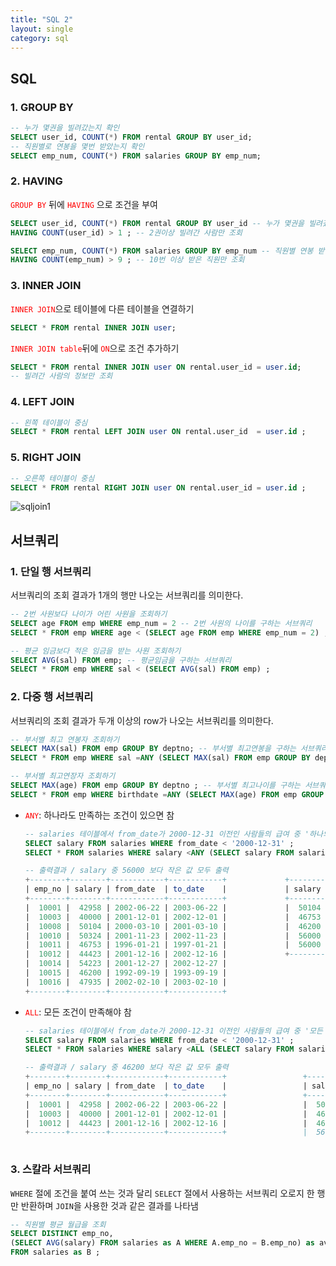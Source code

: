 ```yaml
---
title: "SQL 2"
layout: single
category: sql
---
```


## SQL

### 1. GROUP BY

```sql
-- 누가 몇권을 빌려갔는지 확인
SELECT user_id, COUNT(*) FROM rental GROUP BY user_id;
-- 직원별로 연봉을 몇번 받았는지 확인
SELECT emp_num, COUNT(*) FROM salaries GROUP BY emp_num;
```

### 2. HAVING

<span style="color: red">`GROUP BY`</span> 뒤에 <span style="color: red">`HAVING`</span> 으로 조건을 부여

```sql
SELECT user_id, COUNT(*) FROM rental GROUP BY user_id -- 누가 몇권을 빌려갔는지 확인
HAVING COUNT(user_id) > 1 ; -- 2권이상 빌려간 사람만 조회

SELECT emp_num, COUNT(*) FROM salaries GROUP BY emp_num -- 직원별 연봉 받은 횟수 조회
HAVING COUNT(emp_num) > 9 ; -- 10번 이상 받은 직원만 조회
```

### 3. INNER JOIN

<span style="color: red">`INNER JOIN`</span>으로 테이블에 다른 테이블을 연결하기

```sql
SELECT * FROM rental INNER JOIN user;
```

<span style="color: red">`INNER JOIN table`</span>뒤에 <span style="color: red">`ON`</span>으로 조건 추가하기

```sql
SELECT * FROM rental INNER JOIN user ON rental.user_id = user.id;
-- 빌려간 사람의 정보만 조회
```

### 4. LEFT JOIN

```sql
-- 왼쪽 테이블이 중심
SELECT * FROM rental LEFT JOIN user ON rental.user_id  = user.id ;
```

### 5. RIGHT JOIN

```sql
-- 오른쪽 테이블이 중심
SELECT * FROM rental RIGHT JOIN user ON rental.user_id = user.id ;
```

![sqljoin1](https://user-images.githubusercontent.com/86995290/126027655-b4d95c28-08b6-40bf-9e0f-cd44aa9b595f.png)



## 서브쿼리

### 1. 단일 행 서브쿼리

서브쿼리의 조회 결과가 1개의 행만 나오는 서브쿼리를 의미한다.

```sql
-- 2번 사원보다 나이가 어린 사원을 조회하기
SELECT age FROM emp WHERE emp_num = 2 -- 2번 사원의 나이를 구하는 서브쿼리
SELECT * FROM emp WHERE age < (SELECT age FROM emp WHERE emp_num = 2) ;
```

```sql
-- 평균 임금보다 적은 임금을 받는 사원 조회하기
SELECT AVG(sal) FROM emp; -- 평균임금을 구하는 서브쿼리
SELECT * FROM emp WHERE sal < (SELECT AVG(sal) FROM emp) ;
```

### 2. 다중 행 서브쿼리

서브쿼리의 조회 결과가 두개 이상의 row가 나오는 서브쿼리를 의미한다.

```sql
-- 부서별 최고 연봉자 조회하기
SELECT MAX(sal) FROM emp GROUP BY deptno; -- 부서별 최고연봉을 구하는 서브쿼리 (여러개)
SELECT * FROM emp WHERE sal =ANY (SELECT MAX(sal) FROM emp GROUP BY deptno) ;
```

```sql
-- 부서별 최고연장자 조회하기
SELECT MAX(age) FROM emp GROUP BY deptno ; -- 부서별 최고나이를 구하는 서브쿼리
SELECT * FROM emp WHERE birthdate =ANY (SELECT MAX(age) FROM emp GROUP BY deptno) ;
```



- <span style="color: red">`ANY`</span>: 하나라도 만족하는 조건이 있으면 참

  ```sql
  -- salaries 테이블에서 from_date가 2000-12-31 이전인 사람들의 급여 중 '하나의 급여 보다' 더 적은 급여를 받은 직원의 급여 정보를 모두 출력해보세요.
  SELECT salary FROM salaries WHERE from_date < '2000-12-31' ;
  SELECT * FROM salaries WHERE salary <ANY (SELECT salary FROM salaries WHERE from_date < '2000-12-31') ;
  
  -- 출력결과 / salary 중 56000 보다 작은 값 모두 출력
  +--------+--------+------------+------------+				+--------+
  | emp_no | salary | from_date  | to_date    |				| salary |
  +--------+--------+------------+------------+				+--------+
  |  10001 |  42958 | 2002-06-22 | 2003-06-22 |				|  50104 |
  |  10003 |  40000 | 2001-12-01 | 2002-12-01 |				|  46753 |
  |  10008 |  50104 | 2000-03-10 | 2001-03-10 |				|  46200 |
  |  10010 |  50324 | 2001-11-23 | 2002-11-23 |				|  56000 |
  |  10011 |  46753 | 1996-01-21 | 1997-01-21 |				|  56000 |
  |  10012 |  44423 | 2001-12-16 | 2002-12-16 |				+--------+
  |  10014 |  54223 | 2001-12-27 | 2002-12-27 |
  |  10015 |  46200 | 1992-09-19 | 1993-09-19 |
  |  10016 |  47935 | 2002-02-10 | 2003-02-10 |
  +--------+--------+------------+------------+
  ```

- <span style="color: red">`ALL`</span>: 모든 조건이 만족해야 참

  ```sql
  -- salaries 테이블에서 from_date가 2000-12-31 이전인 사람들의 급여 중 '모든 급여 보다' 적은 급여를 받은 직원의 급여 정보를 모두 출력해보세요.
  SELECT salary FROM salaries WHERE from_date < '2000-12-31' ;
  SELECT * FROM salaries WHERE salary <ALL (SELECT salary FROM salaries WHERE from_date < '2000-12-31') ;
  
  -- 출력결과 / salary 중 46200 보다 작은 값 모두 출력
  +--------+--------+------------+------------+					+--------+
  | emp_no | salary | from_date  | to_date    |					| salary |
  +--------+--------+------------+------------+					+--------+
  |  10001 |  42958 | 2002-06-22 | 2003-06-22 |					|  50104 |
  |  10003 |  40000 | 2001-12-01 | 2002-12-01 |					|  46753 |
  |  10012 |  44423 | 2001-12-16 | 2002-12-16 |					|  46200 |
  +--------+--------+------------+------------+					|  56000 |
  																											+--------+
  ```

### 3. 스칼라 서브쿼리

`WHERE` 절에 조건을 붙여 쓰는 것과 달리 `SELECT` 절에서 사용하는 서브쿼리
오로지 한 행만 반환하며 `JOIN`을 사용한 것과 같은 결과를 나타냄

```sql
-- 직원별 평균 월급을 조회
SELECT DISTINCT emp_no, 
(SELECT AVG(salary) FROM salaries as A WHERE A.emp_no = B.emp_no) as avg_salary
FROM salaries as B ;
```

